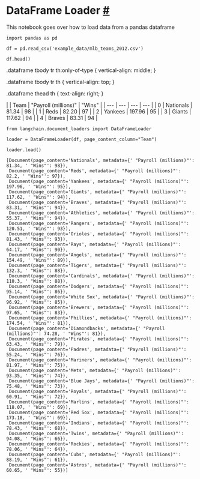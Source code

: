 


 DataFrame Loader
 [#](#dataframe-loader "Permalink to this headline")
=======================================================================



 This notebook goes over how to load data from a pandas dataframe
 







```
import pandas as pd

```










```
df = pd.read_csv('example_data/mlb_teams_2012.csv')

```










```
df.head()

```








 .dataframe tbody tr th:only-of-type {
 vertical-align: middle;
 }

 .dataframe tbody tr th {
 vertical-align: top;
 }

 .dataframe thead th {
 text-align: right;
 }
 


|  | 
 Team
  | 
 "Payroll (millions)"
  | 
 "Wins"
  |
| --- | --- | --- | --- |
| 
 0
  | 
 Nationals
  | 
 81.34
  | 
 98
  |
| 
 1
  | 
 Reds
  | 
 82.20
  | 
 97
  |
| 
 2
  | 
 Yankees
  | 
 197.96
  | 
 95
  |
| 
 3
  | 
 Giants
  | 
 117.62
  | 
 94
  |
| 
 4
  | 
 Braves
  | 
 83.31
  | 
 94
  |











```
from langchain.document_loaders import DataFrameLoader

```










```
loader = DataFrameLoader(df, page_content_column="Team")

```










```
loader.load()

```








```
[Document(page_content='Nationals', metadata={' "Payroll (millions)"': 81.34, ' "Wins"': 98}),
 Document(page_content='Reds', metadata={' "Payroll (millions)"': 82.2, ' "Wins"': 97}),
 Document(page_content='Yankees', metadata={' "Payroll (millions)"': 197.96, ' "Wins"': 95}),
 Document(page_content='Giants', metadata={' "Payroll (millions)"': 117.62, ' "Wins"': 94}),
 Document(page_content='Braves', metadata={' "Payroll (millions)"': 83.31, ' "Wins"': 94}),
 Document(page_content='Athletics', metadata={' "Payroll (millions)"': 55.37, ' "Wins"': 94}),
 Document(page_content='Rangers', metadata={' "Payroll (millions)"': 120.51, ' "Wins"': 93}),
 Document(page_content='Orioles', metadata={' "Payroll (millions)"': 81.43, ' "Wins"': 93}),
 Document(page_content='Rays', metadata={' "Payroll (millions)"': 64.17, ' "Wins"': 90}),
 Document(page_content='Angels', metadata={' "Payroll (millions)"': 154.49, ' "Wins"': 89}),
 Document(page_content='Tigers', metadata={' "Payroll (millions)"': 132.3, ' "Wins"': 88}),
 Document(page_content='Cardinals', metadata={' "Payroll (millions)"': 110.3, ' "Wins"': 88}),
 Document(page_content='Dodgers', metadata={' "Payroll (millions)"': 95.14, ' "Wins"': 86}),
 Document(page_content='White Sox', metadata={' "Payroll (millions)"': 96.92, ' "Wins"': 85}),
 Document(page_content='Brewers', metadata={' "Payroll (millions)"': 97.65, ' "Wins"': 83}),
 Document(page_content='Phillies', metadata={' "Payroll (millions)"': 174.54, ' "Wins"': 81}),
 Document(page_content='Diamondbacks', metadata={' "Payroll (millions)"': 74.28, ' "Wins"': 81}),
 Document(page_content='Pirates', metadata={' "Payroll (millions)"': 63.43, ' "Wins"': 79}),
 Document(page_content='Padres', metadata={' "Payroll (millions)"': 55.24, ' "Wins"': 76}),
 Document(page_content='Mariners', metadata={' "Payroll (millions)"': 81.97, ' "Wins"': 75}),
 Document(page_content='Mets', metadata={' "Payroll (millions)"': 93.35, ' "Wins"': 74}),
 Document(page_content='Blue Jays', metadata={' "Payroll (millions)"': 75.48, ' "Wins"': 73}),
 Document(page_content='Royals', metadata={' "Payroll (millions)"': 60.91, ' "Wins"': 72}),
 Document(page_content='Marlins', metadata={' "Payroll (millions)"': 118.07, ' "Wins"': 69}),
 Document(page_content='Red Sox', metadata={' "Payroll (millions)"': 173.18, ' "Wins"': 69}),
 Document(page_content='Indians', metadata={' "Payroll (millions)"': 78.43, ' "Wins"': 68}),
 Document(page_content='Twins', metadata={' "Payroll (millions)"': 94.08, ' "Wins"': 66}),
 Document(page_content='Rockies', metadata={' "Payroll (millions)"': 78.06, ' "Wins"': 64}),
 Document(page_content='Cubs', metadata={' "Payroll (millions)"': 88.19, ' "Wins"': 61}),
 Document(page_content='Astros', metadata={' "Payroll (millions)"': 60.65, ' "Wins"': 55})]

```







